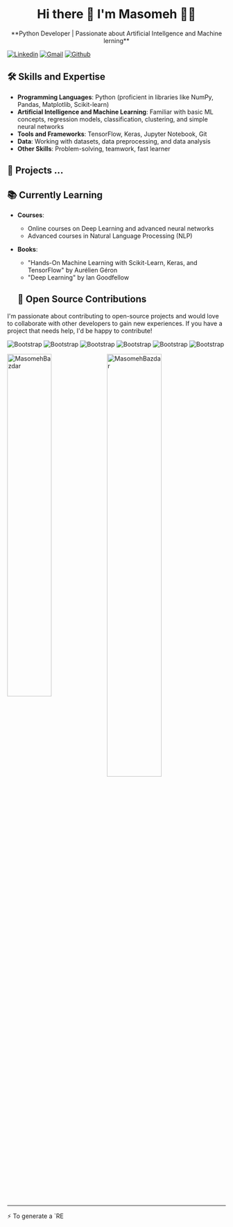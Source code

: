 <h1 align='center'>
  Hi there 👋 I'm Masomeh 👨‍💻
</h1>

<p align='center'>
  **Python Developer | Passionate about Artificial Intellgence and Machine lerning** 
</p>

[![Linkedin](https://img.shields.io/badge/-LinkedIn-blue?style=flat&logo=Linkedin&logoColor=white)](https://www.linkedin.com/in/masoumeh-bazdar-213b71262/?lipi=urn%3Ali%3Apage%3Ad_flagship3_feed%3ByrK3wqd0S2yMbpKQ%2B%2B0ESA%3D%3D)
[![Gmail](https://img.shields.io/badge/-Gmail-c14438?style=flat&logo=Gmail&logoColor=white)](mailto:masoumehbazdar99)
[![Github](https://img.shields.io/github/followers/MasomehBazdar?label=Follow&style=social)](https://github.com/MasomehBazdar/MasomehBazdar/tree/main)

## 🛠️ Skills and Expertise  
- **Programming Languages**: Python (proficient in libraries like NumPy, Pandas, Matplotlib, Scikit-learn)  
- **Artificial Intelligence and Machine Learning**: Familiar with basic ML concepts, regression models, classification, clustering, and simple neural networks  
- **Tools and Frameworks**: TensorFlow, Keras, Jupyter Notebook, Git  
- **Data**: Working with datasets, data preprocessing, and data analysis  
- **Other Skills**: Problem-solving, teamwork, fast learner  

## 🚀 Projects ...


## 📚 Currently Learning  
- **Courses**:  
  - Online courses on Deep Learning and advanced neural networks  
  - Advanced courses in Natural Language Processing (NLP)  
- **Books**:  
  - "Hands-On Machine Learning with Scikit-Learn, Keras, and TensorFlow" by Aurélien Géron  
  - "Deep Learning" by Ian Goodfellow
 

  ## 🌱 Open Source Contributions  
I'm passionate about contributing to open-source projects and would love to collaborate with other developers to gain new experiences. If you have a project that needs help, I'd be happy to contribute!  


![Bootstrap](https://img.shields.io/badge/-Python-05122A?style=flat-square&logo=Python&color=353535) ![Bootstrap](https://img.shields.io/badge/-MySQL-05122A?style=flat-square&logo=MySQL&color=353535)  ![Bootstrap](https://img.shields.io/badge/-Pandas-05122A?style=flat-square&logo=Pandas&color=353535) ![Bootstrap](https://img.shields.io/badge/-Numpy-05122A?style=flat-square&logo=Numpy&color=353535) ![Bootstrap](https://img.shields.io/badge/-Visual%20Studio%20Code-05122A?style=flat-square&logo=Visual-Studio-Code&color=353535)
![Bootstrap](https://img.shields.io/badge/-Jupyter%20Lab-05122A?style=flat-square&logo=Jupyter%20lab&color=353535)


<div>
  <img width="45%" align="left" src="https://github-readme-stats.vercel.app/api/top-langs?username=MasomehBazdar&show_icons=true&locale=en&layout=compact" alt="MasomehBazdar" />
  <img width="50%"  src="https://github-readme-streak-stats.herokuapp.com/?user=MasomehBazdar" alt="MasomehBazdar" />
</div>


---
:zap: To generate a `RE
